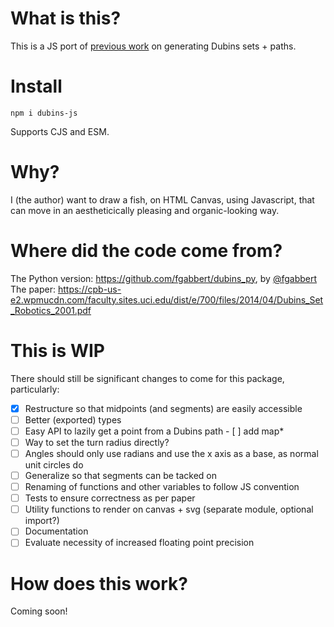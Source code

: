 # What is this?
This is a JS port of [previous work](#where-did-the-code-come-from) on generating Dubins sets + paths.

# Install
```
npm i dubins-js
```

Supports CJS and ESM.

# Why?
I (the author) want to draw a fish, on HTML Canvas, using Javascript, that can move in an aestheticically pleasing and organic-looking way.

# Where did the code come from?
The Python version: https://github.com/fgabbert/dubins_py, by [@fgabbert](https://github.com/fgabbert)
The paper: https://cpb-us-e2.wpmucdn.com/faculty.sites.uci.edu/dist/e/700/files/2014/04/Dubins_Set_Robotics_2001.pdf

# This is WIP
There should still be significant changes to come for this package, particularly:
- [x] Restructure so that midpoints (and segments) are easily accessible
- [ ] Better (exported) types
- [ ] Easy API to lazily get a point from a Dubins path
      - [ ] add map*
- [ ] Way to set the turn radius directly?
- [ ] Angles should only use radians and use the x axis as a base, as normal unit circles do
- [ ] Generalize so that segments can be tacked on
- [ ] Renaming of functions and other variables to follow JS convention
- [ ] Tests to ensure correctness as per paper
- [ ] Utility functions to render on canvas + svg (separate module, optional import?)
- [ ] Documentation
- [ ] Evaluate necessity of increased floating point precision

# How does this work?
Coming soon!
